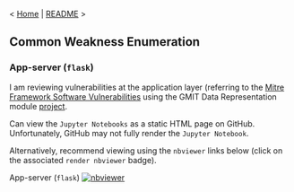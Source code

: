 < [Home](https://github.com/SeanOhAileasa) | [README](https://github.com/SeanOhAileasa/cwe-app-server/blob/main/README.md) >

## Common Weakness Enumeration
### App-server (``flask``)

I am reviewing vulnerabilities at the application layer (referring to the [Mitre Framework Software Vulnerabilities](https://cwe.mitre.org/top25/archive/2021/2021_cwe_top25.html) using the GMIT Data Representation module [project](https://seanohaileasa.pythonanywhere.com/index.html). 

Can view the ``Jupyter Notebooks`` as a static HTML page on GitHub. Unfortunately, GitHub may not fully render the ``Jupyter Notebook``.

Alternatively, recommend viewing using the ``nbviewer`` links below (click on the associated ``render nbviewer`` badge).

App-server (``flask``) [![nbviewer](https://raw.githubusercontent.com/jupyter/design/master/logos/Badges/nbviewer_badge.svg)](https://nbviewer.jupyter.org/github/SeanOhAileasa/cwe-app-server/blob/main/cwe-app-server.ipynb)